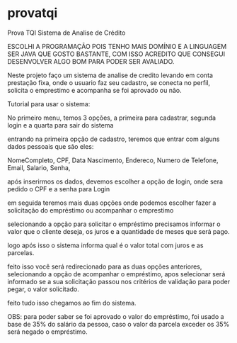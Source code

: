 # provatqi
Prova TQI Sistema de Analise de Crédito



ESCOLHI A PROGRAMAÇÃO POIS TENHO MAIS DOMÍNIO E A LINGUAGEM SER JAVA QUE GOSTO BASTANTE, COM ISSO ACREDITO QUE CONSEGUI DESENVOLVER ALGO BOM PARA PODER SER AVALIADO. 



Neste projeto faço um sistema de analise de credito levando em conta prestação fixa, onde o usuario faz seu cadastro, se conecta no perfil, solicita o emprestimo e acompanha se foi aprovado ou não.

Tutorial para usar o sistema:

No primeiro menu, temos 3 opções, a primeira para cadastrar, segunda login e a quarta para sair do sistema

entrando na primeira opção de cadastro, teremos que entrar com alguns dados pessoais que são eles:

NomeCompleto, CPF, Data Nascimento, Endereco, Numero de Telefone, Email, Salario, Senha,

após inserirmos os dados, devemos escolher a opção de login, onde sera pedido o CPF e a senha para Login

em seguida teremos mais duas opções onde podemos escolher fazer a solicitação do empréstimo ou acompanhar o emprestimo

selecionando a opção para solicitar o empréstimo precisamos informar o valor que o cliente deseja, os juros e a quantidade de meses que será pago.

logo após isso o sistema informa qual é o valor total com juros e as parcelas.

feito isso você será redirecionado para as duas opções anteriores, selecionando a opção de acompanhar o empréstimo, apos selecionar será informado se a sua solicitação passou nos critérios de validação para poder pegar, o valor solicitado.

feito tudo isso chegamos ao fim do sistema.

OBS: para poder saber se foi aprovado o valor do empréstimo, foi usado a base de 35% do salário da pessoa, caso o valor da parcela exceder os 35% será negado o empréstimo.
